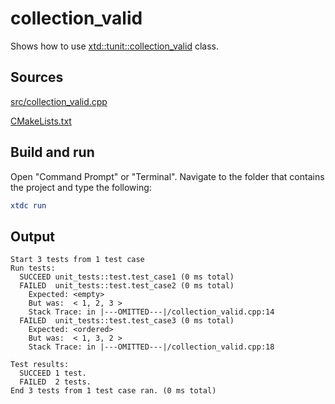 # collection_valid

Shows how to use [xtd::tunit::collection_valid](https://gammasoft71.github.io/xtd/reference_guides/latest/classxtd_1_1tunit_1_1collection__valid.html) class.

## Sources

[src/collection_valid.cpp](src/collection_valid.cpp)

[CMakeLists.txt](CMakeLists.txt)

## Build and run

Open "Command Prompt" or "Terminal". Navigate to the folder that contains the project and type the following:

```cmake
xtdc run
```

## Output

```
Start 3 tests from 1 test case
Run tests:
  SUCCEED unit_tests::test.test_case1 (0 ms total)
  FAILED  unit_tests::test.test_case2 (0 ms total)
    Expected: <empty>
    But was:  < 1, 2, 3 >
    Stack Trace: in |---OMITTED---|/collection_valid.cpp:14
  FAILED  unit_tests::test.test_case3 (0 ms total)
    Expected: <ordered>
    But was:  < 1, 3, 2 >
    Stack Trace: in |---OMITTED---|/collection_valid.cpp:18

Test results:
  SUCCEED 1 test.
  FAILED  2 tests.
End 3 tests from 1 test case ran. (0 ms total)
```
